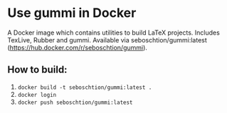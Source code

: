 # Use gummi in Docker

A Docker image which contains utilities to build LaTeX projects. Includes TexLive, Rubber and gummi. Available via seboschtion/gummi:latest (https://hub.docker.com/r/seboschtion/gummi).

## How to build:

1. `docker build -t seboschtion/gummi:latest .`
2. `docker login`
3. `docker push seboschtion/gummi:latest`
